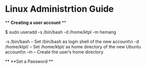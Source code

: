 # Linux Administrtion Guide

** **Creating a user account** ** 

$ sudo useradd -s /bin/bash -d /home/ktpl -m hemang

-s /bin/bash – Set /bin/bash as login shell of the new account\n
-d /home/ktpl/ – Set /home/ktpl/ as home directory of the new Ubuntu account\n
-m – Create the user’s home directory


** **Set a Password **